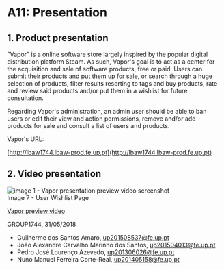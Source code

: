 # A11: Presentation
  
## 1. Product presentation
 
"Vapor" is a online software store largely inspired by the popular digital distribution platform Steam.
As such, Vapor's goal is to act as a center for the acquisition and sale of software products, free or paid.
Users can submit their products and put them up for sale, or search through a huge selection of products, filter results resorting to tags and buy products, rate and review said products and/or put them in a wishlist for future consultation.

Regarding Vapor's administration, an admin user should be able to ban users or edit their view and action permissions, remove and/or add products for sale and  consult a list of users and products. 

Vapor's URL:

[http://lbaw1744.lbaw-prod.fe.up.pt](http://lbaw1744.lbaw-prod.fe.up.pt)
 
## 2. Video presentation

![image 1 - Vapor presentation preview video screenshot](/images/A10/vapor-presentation-preview.png.png)   
Image 7 - User Wishlist Page

[Vapor preview video](https://vimeo.com/272698577)

 
GROUP1744, 31/05/2018

- Guilherme dos Santos Amaro, up201508537@fe.up.pt
- João Alexandre Carvalho Marinho dos Santos, up201504013@fe.up.pt
- Pedro José Lourenço Azevedo, up201306026@fe.up.pt
- Nuno Manuel Ferreira Corte-Real, up201405158@fe.up.pt
